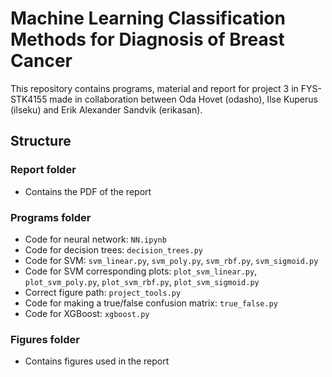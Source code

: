 # Machine Learning Classification Methods for Diagnosis of Breast Cancer

This repository contains programs, material and report for project 3 in FYS-STK4155 made in collaboration between Oda Hovet (odasho), Ilse Kuperus (ilseku) and Erik Alexander Sandvik (erikasan).

## Structure

### Report folder
* Contains the PDF of the report

### Programs folder
* Code for neural network: `NN.ipynb`
* Code for decision trees: `decision_trees.py`
* Code for SVM: `svm_linear.py`, `svm_poly.py`, `svm_rbf.py`, `svm_sigmoid.py`
* Code for SVM corresponding plots: `plot_svm_linear.py`, `plot_svm_poly.py`, `plot_svm_rbf.py`, `plot_svm_sigmoid.py`
* Correct figure path: `project_tools.py`
* Code for making a true/false confusion matrix: `true_false.py`
* Code for XGBoost: `xgboost.py`

### Figures folder
* Contains figures used in the report
